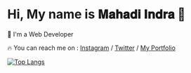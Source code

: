 # Hi, My name is 𝐌𝐚𝐡𝐚𝐝𝐢 𝐈𝐧𝐝𝐫𝐚 👋

🌟 I'm a Web Developer

🔥 You can reach me on :  [Instagram](https://www.instagram.com/mahadindra/) / [Twitter](https://www.twitter.com/vwxmz/) / [My Portfolio](https://indra-182.github.io/Portfolio/)

[![Top Langs](https://github-readme-stats.vercel.app/api/top-langs/?username=indra-182&layout=compact&theme=react)](https://github.com/indra-182/)
